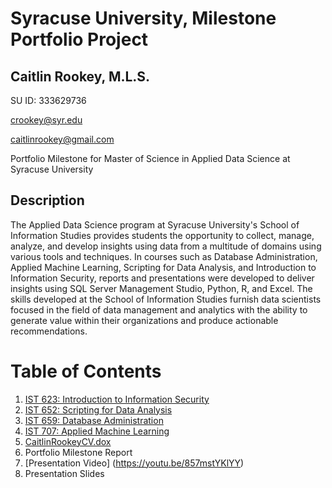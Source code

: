 # Syracuse University, Milestone Portfolio Project
## Caitlin Rookey, M.L.S.

SU ID: 333629736

crookey@syr.edu

caitlinrookey@gmail.com

Portfolio Milestone for Master of Science in Applied Data Science at Syracuse University

## Description 

The Applied Data Science program at Syracuse University's School of Information Studies provides students the opportunity to collect, manage, analyze, and develop insights using data from a multitude of domains using various tools and techniques. In courses such as Database Administration, Applied Machine Learning, Scripting for Data Analysis, and Introduction to Information Security, reports and presentations were developed to deliver insights using SQL Server Management Studio, Python, R, and Excel. The skills developed at the School of Information Studies furnish data scientists focused in the field of data management and analytics with the ability to generate value within their organizations and produce actionable recommendations.

# Table of Contents

1. [IST 623: Introduction to Information Security](https://github.com/cadyannn/portfolio/tree/main/IST%20623)
2. [IST 652: Scripting for Data Analysis](https://github.com/cadyannn/portfolio/tree/main/IST%20652)
3. [IST 659: Database Administration](https://github.com/cadyannn/portfolio/tree/main/IST%20659)
4. [IST 707: Applied Machine Learning](https://github.com/cadyannn/portfolio/tree/main/IST%20707)
5. [CaitlinRookeyCV.dox](https://github.com/cadyannn/portfolio/blob/main/CaitlinRookeyCV.docx)
6. Portfolio Milestone Report
7. [Presentation Video] (https://youtu.be/857mstYKlYY)
8. Presentation Slides
